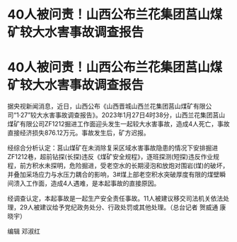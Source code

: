 # 40人被问责！山西公布兰花集团莒山煤矿较大水害事故调查报告

# 40人被问责！山西公布兰花集团莒山煤矿较大水害事故调查报告

据央视新闻消息，近日，山西公布《山西晋城山西兰花集团莒山煤矿有限公司“1·27”较大水害事故调查报告》。2023年1月27日4时38分，山西兰花集团莒山煤矿有限公司ZF1212掘进工作面迎头发生一起较大水害事故，造成4人死亡，事故直接经济损失876.12万元。事故发生后，矿方迟报。

经综合分析认定：莒山煤矿在未消除复采区域水害事故隐患的情况下安排掘进ZF1212巷，超前钻探(长探)违反《煤矿安全规程》，逐班探测(短探)违反作业规程，前方积水未探明，危险掘进，受老空水的长期浸泡和放炮对围岩(煤)的破坏，并叠加采场应力与水压力耦合的影响，3#煤上部老空积水突破厚度有限的煤壁瞬间溃入工作面，造成4人遇难，是本起事故的直接原因。

经调查认定，本起事故是一起生产安全责任事故。11人被建议移交司法机关依法处理，29人被建议给予党纪政务处分、行政处罚或其他处理。（总台记者 贺威通 康晓宇）

编辑 邓淑红

